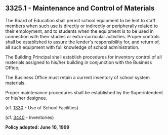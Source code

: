 ## 3325.1 - Maintenance and Control of Materials

The Board of Education shall permit school equipment to be lent to staff members when such use is directly or indirectly or peripherally related to their employment, and to students when the equipment is to be used in connection with their studies or extra-curricular activities. Proper controls shall be established to assure the lender's responsibility for, and return of, all such equipment with full knowledge of school administration.

The Building Principal shall establish procedures for inventory control of all materials assigned to his/her building in conjunction with the Business Office.

The Business Office must retain a current inventory of school system materials.

Proper maintenance procedures shall be established by the Superintendent or his/her designee.

\(cf. [1330](/policies/1000/1330.md) - Use of School Facilities\)

\(cf. [3440](/policies/3000/3440.md) - Inventories\)

**Policy adopted:  June 10, 1999**

